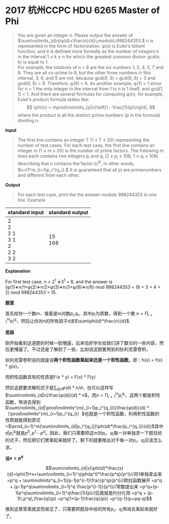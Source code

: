 
# 2017 杭州CCPC HDU 6265 Master of Phi

> You are given an integer n. Please output the answer of $\sum\nolimits_{d|n}φ(d)×\frac{n}{d}\;modulo\;998244353.$ n is represented in the form of factorization. 
> φ(n) is Euler’s totient function, and it is defined more formally as the number of integers k in the interval 1 ≤ k ≤ n for which the greatest common divisor gcd(n, k) is equal to 1.  
For example, the totatives of n = 9 are the six numbers 1, 2, 4, 5, 7 and 8. They are all co-prime to 9, but the other three numbers in this interval, 3, 6, and 9 are not, because gcd(9, 3) = gcd(9, 6) = 3 and gcd(9, 9) = 9. Therefore, φ(9) = 6. As another example, φ(1) = 1 since for n = 1 the only
integer in the interval from 1 to n is 1 itself, and gcd(1, 1) = 1.
And there are several formulas for computing φ(n), for example, Euler’s product formula states like:  
>$$ \phi(n) = n\prod\nolimits_{p|n}\left(1 - \frac{1}{p}\right), $$
> where the product is all the distinct prime numbers (p in the formula) dividing n.

**Input**
> The first line contains an integer T (1 ≤ T ≤ 20) representing the number of test cases.
For each test case, the first line contains an integer m (1 ≤ m ≤ 20) is the number of prime factors.
The following m lines each contains two integers $p_i$ and $q_i$ (2 ≤ $p_i$ ≤ 108, 1 ≤ $q_i$ ≤ 108) describing that n contains the factor $p_i^{qi}$, in other words, $n=∏^m_{i=1}p_i^{q_i}.$ It is guaranteed that all pi are primenumbers and different from each other.

**Output**

> For each test case, print the the answer modulo 998244353 in one line.
Example

| standard input | standard output |
|:--|:--|
| 2<br>2<br>2 1<br>3 1<br>2<br>2 2<br>3 2 | 15<br>168 |
**Explanation**

For first test case, n = $2^1$ ∗$3^1$ = 6, and the answer is (φ(1)∗n/1+φ(2)∗n/2+φ(3)∗n/3+φ(6)∗n/6) mod 998244353 = (6 + 3 + 4 + 2) mod 998244353 = 15.

**题意**

首先给你一个数m，接着是m对数$p_i$,$q_i$，其中$p_i$为质数，得到一个数 $n = \prod\nolimits^{m}_{i=1}p_i^{q_i}$，然后让你对n的所有因子d求$\sum\phi(d)*\frac{n}{d}$.

**思路**

刚开始看到这道题的时候一脸懵逼，后来恰好学长给我们讲了数论的一些内容，然后更懵逼了。不过还是了解到了一些，比如说这题要用到的狄利克雷卷积。

狄利克雷卷积说的就是说**两个积性函数乘起来还是一个积性函数**。即：h(x) = f(x) * g(x)。  

而积性函数具有的性质是F(x * y) = F(x) * F(y)

然后这题要求解的式子是$\sum\nolimits_{d|n}φ(d) * n/d$，也可以这样写$\sum\nolimits_{d|n}\frac{φ(d)}{d} * n$，而$n= \prod\nolimits^{m}_{i=1}p_i^{q_i}$，这两个都是积性函数，带进去得到$\sum\nolimits_{(d|\prod\nolimits^{m}_{i=1}p_i^{q_i})}\frac{φ(d)}{d} * （\prod\nolimits^{m}_{i=1}p_i^{q_i}）$也就是一个积性函数，利用积性函数的性质就能得到原式=$\prod_{i=1}^m(\sum\nolimits_{d|p_i^{q_i}}\phi(d)*\frac{p_i^{q_i}}{d})$其中$d|p_i^{q_i}$就是$p^0,p^1\cdots p^q$。因此，我们只需要把这m对$p_i$、$q_i$每一对单独求一下题目给的式子，然后把它们累乘起来就好了。剩下的就要推出对于每一对$p_i，q_i$应该怎么求。  

**设$x=p^q$**
```math
\sum\nolimits_{d|x}\phi(d)*\frac{x}{d}=\phi(1)*x+\sum\nolimits_{i=1}^q\phi(p^i)*\frac{p^q}{p^i}//将1单独拿出来
=p^q + \sum\nolimits^q_{i=1}(p-1)p^{i-1}\frac{p^q}{p^i}//欧拉函数展开
=p^q + (p-1)p^q\sum\nolimits_{i=1}^q \frac{p^{i-1}}{p^i}//常数提出来
=p^q+(p-1)p^q\sum\nolimits_{i=1}^q\frac{1}{p}//后面就是约分化简
=p^q + (p-1)\,p^q\,\frac{q}{p}
=p^q(1+(p-1)\frac{q}{p})
=p^{q-1}(p+pq-q)
```
  
推到这里答案就显而易见了，只需要把题目中给的所有$p_i$，$q_i$带进去乘起来就好了。
